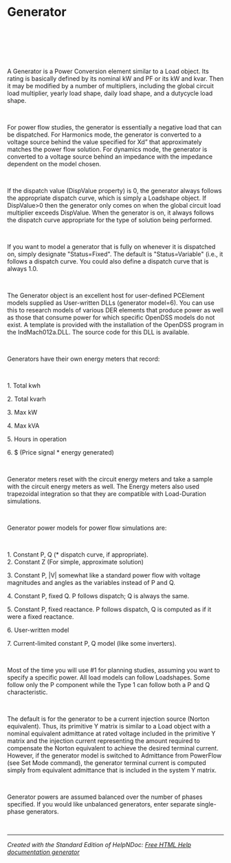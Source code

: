 # Generator 

&nbsp;

&nbsp;

&nbsp;

A Generator is a Power Conversion element similar to a Load object. Its rating is basically defined by its nominal kW and PF or its kW and kvar. Then it may be modified by a number of multipliers, including the global circuit load multiplier, yearly load shape, daily load shape, and a dutycycle load shape.

&nbsp;

For power flow studies, the generator is essentially a negative load that can be dispatched. For Harmonics mode, the generator is converted to a voltage source behind the value specified for Xd” that approximately matches the power flow solution. For dynamics mode, the generator is converted to a voltage source behind an impedance with the impedance dependent on the model chosen.

&nbsp;

If the dispatch value (DispValue property) is 0, the generator always follows the appropriate dispatch curve, which is simply a Loadshape object. If DispValue\>0 then the generator only comes on when the global circuit load multiplier exceeds DispValue. When the generator is on, it always follows the dispatch curve appropriate for the type of solution being performed.

&nbsp;

If you want to model a generator that is fully on whenever it is dispatched on, simply designate "Status=Fixed". The default is "Status=Variable" (i.e., it follows a dispatch curve. You could also define a dispatch curve that is always 1.0.

&nbsp;

The Generator object is an excellent host for user-defined PCElement models supplied as User-written DLLs (generator model=6). You can use this to research models of various DER elements that produce power as well as those that consume power for which specific OpenDSS models do not exist. A template is provided with the installation of the OpenDSS program in the IndMach012a.DLL. The source code for this DLL is available.

&nbsp;

Generators have their own energy meters that record:

&nbsp;

&#49;. Total kwh

&#50;. Total kvarh

&#51;. Max kW

&#52;. Max kVA

&#53;. Hours in operation

&#54;. $ (Price signal \* energy generated)

&nbsp;

Generator meters reset with the circuit energy meters and take a sample with the circuit energy meters as well. The Energy meters also used trapezoidal integration so that they are compatible with Load-Duration simulations.

&nbsp;

Generator power models for power flow simulations are:

&nbsp;

&#49;. Constant P, Q (\* dispatch curve, if appropriate).\
&#50;. Constant Z (For simple, approximate solution)

&#51;. Constant P, \|V\| somewhat like a standard power flow with voltage magnitudes and angles as the variables instead of P and Q.

&#52;. Constant P, fixed Q. P follows dispatch; Q is always the same.

&#53;. Constant P, fixed reactance. P follows dispatch, Q is computed as if it were a fixed reactance.

&#54;. User-written model

&#55;. Current-limited constant P, Q model (like some inverters).

&nbsp;

Most of the time you will use #1 for planning studies, assuming you want to specify a specific power. All load models can follow Loadshapes. Some follow only the P component while the Type 1 can follow both a P and Q characteristic.

&nbsp;

The default is for the generator to be a current injection source (Norton equivalent). Thus, its primitive Y matrix is similar to a Load object with a nominal equivalent admittance at rated voltage included in the primitive Y matrix and the injection current representing the amount required to compensate the Norton equivalent to achieve the desired terminal current. However, if the generator model is switched to Admittance from PowerFlow (see Set Mode command), the generator terminal current is computed simply from equivalent admittance that is included in the system Y matrix.

&nbsp;

Generator powers are assumed balanced over the number of phases specified. If you would like unbalanced generators, enter separate single-phase generators.

&nbsp;


***
_Created with the Standard Edition of HelpNDoc: [Free HTML Help documentation generator](<https://www.helpndoc.com>)_
